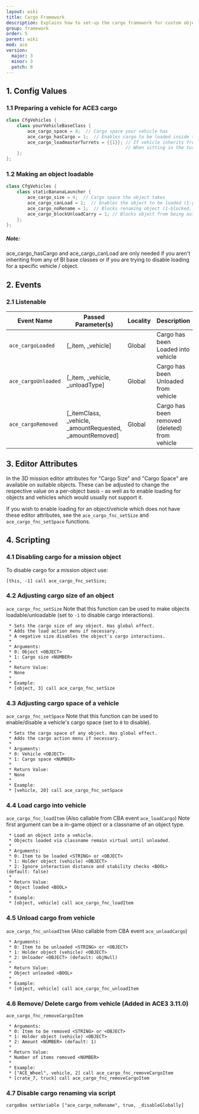 ```yaml
---
layout: wiki
title: Cargo Framework
description: Explains how to set-up the cargo framework for custom objects and vehicles.
group: framework
order: 5
parent: wiki
mod: ace
version:
  major: 3
  minor: 3
  patch: 0
---
```


## 1. Config Values

### 1.1 Preparing a vehicle for ACE3 cargo

```cpp
class CfgVehicles {
    class yourVehicleBaseClass {
        ace_cargo_space = 4;  // Cargo space your vehicle has
        ace_cargo_hasCargo = 1;  // Enables cargo to be loaded inside the vehicle (1-yes, 0-no)
        ace_cargo_loadmasterTurrets = {{1}}; // If vehicle inherits from "Air", you can set this attribute.
                                             // When sitting in the turret paths you define here, you can paradrop cargo items. By default, pilots and co-pilots can paradrop cargo items.
    };
};
```

### 1.2 Making an object loadable

```cpp
class CfgVehicles {
    class staticBananaLauncher {
        ace_cargo_size = 4;  // Cargo space the object takes
        ace_cargo_canLoad = 1;  // Enables the object to be loaded (1-yes, 0-no)
        ace_cargo_noRename = 1;  // Blocks renaming object (1-blocked, 0-allowed)
        ace_cargo_blockUnloadCarry = 1; // Blocks object from being automatically picked up by player on unload
    };
};
```

<div class="panel callout">
    <h5>Note:</h5>
    <p>ace_cargo_hasCargo and ace_cargo_canLoad are only needed if you aren't inheriting from any of BI base classes or if you are trying to disable loading for a specific vehicle / object.</p>
</div>


## 2. Events

### 2.1 Listenable

Event Name | Passed Parameter(s) | Locality | Description
---------- | ----------- | ------------------- | --------
`ace_cargoLoaded` | [_item, _vehicle] | Global | Cargo has been Loaded into vehicle
`ace_cargoUnloaded` | [_item, _vehicle, _unloadType] | Global | Cargo has been Unloaded from vehicle
`ace_cargoRemoved` | [_itemClass, _vehicle, _amountRequested, _amountRemoved] | Global | Cargo has been removed (deleted) from vehicle

## 3. Editor Attributes

In the 3D mission editor attributes for "Cargo Size" and "Cargo Space" are available on suitable objects. These can be adjusted to change the respective value on a per-object basis - as well as to enable loading for objects and vehicles which would usually not support it.

If you wish to enable loading for an object/vehicle which does not have these editor attributes, see the `ace_cargo_fnc_setSize` and `ace_cargo_fnc_setSpace` functions.

## 4. Scripting

### 4.1 Disabling cargo for a mission object

To disable cargo for a mission object use:

```sqf
[this, -1] call ace_cargo_fnc_setSize;
```

### 4.2 Adjusting cargo size of an object

`ace_cargo_fnc_setSize`
Note that this function can be used to make objects loadable/unloadable (set to `-1` to disable cargo interactions).

```sqf
 * Sets the cargo size of any object. Has global effect.
 * Adds the load action menu if necessary.
 * A negative size disables the object's cargo interactions.
 *
 * Arguments:
 * 0: Object <OBJECT>
 * 1: Cargo size <NUMBER>
 *
 * Return Value:
 * None
 *
 * Example:
 * [object, 3] call ace_cargo_fnc_setSize
```

### 4.3 Adjusting cargo space of a vehicle

`ace_cargo_fnc_setSpace`
Note that this function can be used to enable/disable a vehicle's cargo space (set to `0` to disable).

```sqf
 * Sets the cargo space of any object. Has global effect.
 * Adds the cargo action menu if necessary.
 *
 * Arguments:
 * 0: Vehicle <OBJECT>
 * 1: Cargo space <NUMBER>
 *
 * Return Value:
 * None
 *
 * Example:
 * [vehicle, 20] call ace_cargo_fnc_setSpace
```

### 4.4 Load cargo into vehicle 

`ace_cargo_fnc_loadItem` (Also callable from CBA event `ace_loadCargo`)
Note first argument can be a in-game object or a classname of an object type.

```sqf
 * Load an object into a vehicle.
 * Objects loaded via classname remain virtual until unloaded.
 *
 * Arguments:
 * 0: Item to be loaded <STRING> or <OBJECT>
 * 1: Holder object (vehicle) <OBJECT>
 * 2: Ignore interaction distance and stability checks <BOOL> (default: false)
 *
 * Return Value:
 * Object loaded <BOOL>
 *
 * Example:
 * [object, vehicle] call ace_cargo_fnc_loadItem
```

### 4.5 Unload cargo from vehicle 

`ace_cargo_fnc_unloadItem` (Also callable from CBA event `ace_unloadCargo`)

```sqf
 * Arguments:
 * 0: Item to be unloaded <STRING> or <OBJECT>
 * 1: Holder object (vehicle) <OBJECT>
 * 2: Unloader <OBJECT> (default: objNull)
 *
 * Return Value:
 * Object unloaded <BOOL>
 *
 * Example:
 * [object, vehicle] call ace_cargo_fnc_unloadItem
```

### 4.6 Remove/ Delete cargo from vehicle (Added in ACE3 3.11.0)

`ace_cargo_fnc_removeCargoItem`

```sqf
 * Arguments:
 * 0: Item to be removed <STRING> or <OBJECT>
 * 1: Holder object (vehicle) <OBJECT>
 * 2: Amount <NUMBER> (default: 1)
 *
 * Return Value:
 * Number of items removed <NUMBER>
 *
 * Example:
 * ["ACE_Wheel", vehicle, 2] call ace_cargo_fnc_removeCargoItem
 * [crate_7, truck] call ace_cargo_fnc_removeCargoItem
```

### 4.7 Disable cargo renaming via script

```sqf
cargoBox setVariable ["ace_cargo_noRename", true, _disableGlobally]
```
